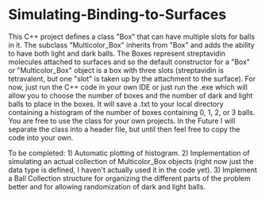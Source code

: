 # Simulating-Binding-to-Surfaces
This C++ project defines a class "Box" that can have multiple slots for balls
in it. The subclass "Multicolor_Box" inherits from "Box" and adds the ability
to have both light and dark balls. The Boxes represent streptavidin molecules
attached to surfaces and so the default constructor for a "Box" or "Multicolor_Box"
object is a box with three slots (streptavidin is tetravalent, but one "slot" is
taken up by the attachment to the surface). For now, just run the C++ code in your own
IDE or just run the .exe which will allow you to choose the number of boxes
and the number of dark and light balls to place in the boxes. It will save a .txt
to your local directory containing a histogram of the number of boxes containing
0, 1, 2, or 3 balls. You are free to use the class for your own projects. In the 
Future I will separate the class into a header file, but until then feel free to
copy the code into your own.

To be completed: 1) Automatic plotting of histogram. 2) Implementation of simulating
an actual collection of Multicolor_Box objects (right now just the data type is defined, I haven't actually used it in the code yet). 3) Implement a Ball Collection
structure for organizing the different parts of the problem better and for allowing
randomization of dark and light balls.
